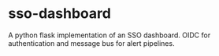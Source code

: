 # sso-dashboard
A python flask implementation of an SSO dashboard.  OIDC for authentication and message bus for alert pipelines.

